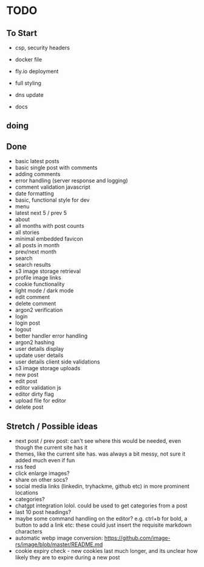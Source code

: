# TODO

## To Start

- csp, security headers
- docker file
- fly.io deployment

- full styling

- dns update
- docs

## doing


## Done

- basic latest posts
- basic single post with comments
- adding comments
- error handling (server response and logging)
- comment validation javascript
- date formatting
- basic, functional style for dev
- menu
- latest next 5 / prev 5
- about
- all months with post counts
- all stories
- minimal embedded favicon
- all posts in month
- prev/next month
- search
- search results
- s3 image storage retrieval
- profile image links
- cookie functionality
- light mode / dark mode
- edit comment
- delete comment
- argon2 verification
- login
- login post
- logout
- better handler error handling
- argon2 hashing
- user details display
- update user details
- user details client side validations
- s3 image storage uploads
- new post
- edit post
- editor validation js
- editor dirty flag
- upload file for editor
- delete post

## Stretch / Possible ideas

- next post / prev post: can't see where this would be needed, even though the current site has it
- themes, like the current site has. was always a bit messy, not sure it added much even if fun
- rss feed
- click enlarge images?
- share on other socs?
- social media links (linkedin, tryhackme, github etc) in more prominent locations
- categories?
- chatgpt integration lolol. could be used to get categories from a post
- last 10 post headings?
- maybe some command handling on the editor? e.g. ctrl+b for bold, a button to add a link etc: these could just insert the requisite markdown characters
- automatic webp image conversion: https://github.com/image-rs/image/blob/master/README.md
- cookie expiry check - new cookies last much longer, and its unclear how likely they are to expire during a new post